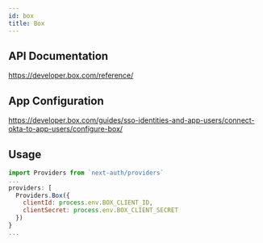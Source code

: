 ```yaml
---
id: box
title: Box
---
```


## API Documentation

https://developer.box.com/reference/

## App Configuration

https://developer.box.com/guides/sso-identities-and-app-users/connect-okta-to-app-users/configure-box/

## Usage

```js
import Providers from `next-auth/providers`
...
providers: [
  Providers.Box({
    clientId: process.env.BOX_CLIENT_ID,
    clientSecret: process.env.BOX_CLIENT_SECRET
  })
}
...
```
